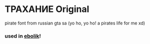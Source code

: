 # ТРАХАНИЕ Original
pirate font from russian gta sa
(yo ho, yo ho! a pirates life for me xd)
### used in [ebolik](https://github.com/bit0r1n/ebolik)!

